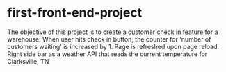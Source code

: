# first-front-end-project
The objective of this project is to create a customer check in feature for a warehouse.
When user hits check in button, the counter for 'number of customers waiting' is increased by 1.
Page is refreshed upon page reload.
Right side bar as a weather API that reads the current temperature for Clarksville, TN

